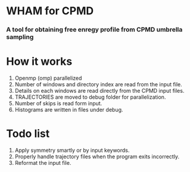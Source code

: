 # WHAM for CPMD
### A tool for obtaining free enregy profile from CPMD umbrella sampling

How it works
======
1. Openmp (omp) parallelized
2. Number of windows and directory index are read from the input file.
3. Details on each windows are read directly from the CPMD input files.
4. TRAJECTORIES are moved to debug folder for parallelization.
5. Number of skips is read form input.
6. Histograms are written in files under debug.

Todo list
======
1. Apply symmetry smartly or by input keywords.
2. Properly handle trajectory files when the program exits incorrectly.
3. Reformat the input file.
